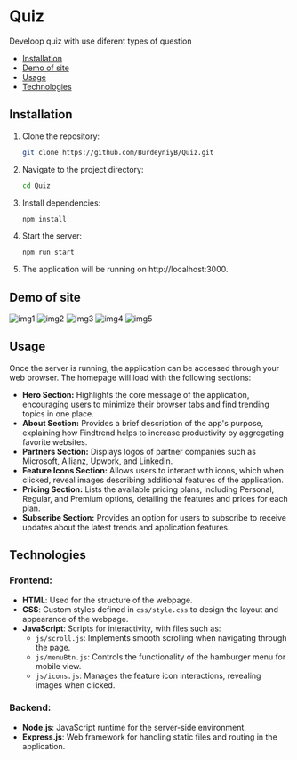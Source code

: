 # Quiz
 Develoop quiz with use diferent types of question

- [Installation](#installation)
- [Demo of site](#demo-of-site)
- [Usage](#usage)
- [Technologies](#technologies)

## Installation

1. Clone the repository:

   ```bash
   git clone https://github.com/BurdeyniyB/Quiz.git
   
2. Navigate to the project directory:

   ```bash
   cd Quiz

3. Install dependencies:

   ```bash
   npm install

4. Start the server:
   ```bash
   npm run start

5. The application will be running on http://localhost:3000.

## Demo of site

![img1](public/quiz/img1.png)
![img2](public/quiz/img2.png)
![img3](public/quiz/img3.png)
![img4](public/quiz/img4.png)
![img5](public/quiz/img5.png)

## Usage

Once the server is running, the application can be accessed through your web browser. The homepage will load with the following sections:

- **Hero Section:** Highlights the core message of the application, encouraging users to minimize their browser tabs and find trending topics in one place.
- **About Section:** Provides a brief description of the app's purpose, explaining how Findtrend helps to increase productivity by aggregating favorite websites.
- **Partners Section:** Displays logos of partner companies such as Microsoft, Allianz, Upwork, and LinkedIn.
- **Feature Icons Section:** Allows users to interact with icons, which when clicked, reveal images describing additional features of the application.
- **Pricing Section:** Lists the available pricing plans, including Personal, Regular, and Premium options, detailing the features and prices for each plan.
- **Subscribe Section:** Provides an option for users to subscribe to receive updates about the latest trends and application features.

## Technologies

### Frontend:
- **HTML**: Used for the structure of the webpage.
- **CSS**: Custom styles defined in `css/style.css` to design the layout and appearance of the webpage.
- **JavaScript**: Scripts for interactivity, with files such as:
  - `js/scroll.js`: Implements smooth scrolling when navigating through the page.
  - `js/menuBtn.js`: Controls the functionality of the hamburger menu for mobile view.
  - `js/icons.js`: Manages the feature icon interactions, revealing images when clicked.

### Backend:
- **Node.js**: JavaScript runtime for the server-side environment.
- **Express.js**: Web framework for handling static files and routing in the application.


